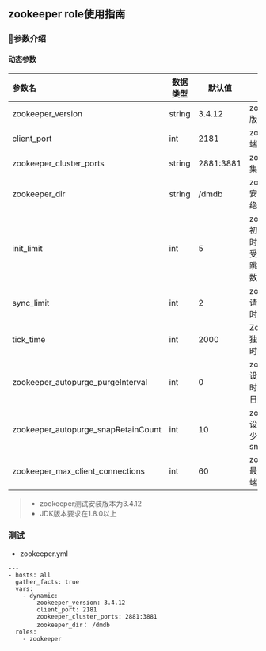 ## zookeeper role使用指南
### 参数介绍

#### 动态参数

|参数名|数据类型|默认值|介绍|
|:---|---|---|---|
|zookeeper_version|string|3.4.12|zookeeper版本号|
|client_port|int|2181|zookeeper端口号|
|zookeeper_cluster_ports|string|2881:3881|zookeeper集群端口|
|zookeeper_dir|string|/dmdb|zookeeper安装目录的绝对路径|
|init_limit|int|5|zookeeper初始化连接时最长能忍受多少个心跳时间间隔数|
|sync_limit|int|2|zookeeper请求和应答时间长度|
|tick_time|int|2000|Zookeeper独立的工作时间单元|
|zookeeper_autopurge_purgeInterval|int|0|zookeeper设置多少小时清理一次日志|
|zookeeper_autopurge_snapRetainCount|int|10|zookeeper设置保留多少个snapshot|
|zookeeper_max_client_connections|int|60|zookeeper最大的客户端连接数|


> * zookeeper测试安装版本为3.4.12
> * JDK版本要求在1.8.0以上


### 测试

* zookeeper.yml

```
---
- hosts: all 
  gather_facts: true
  vars:
    - dynamic:
        zookeeper_version: 3.4.12
        client_port: 2181
        zookeeper_cluster_ports: 2881:3881
        zookeeper_dir： /dmdb
  roles:
    - zookeeper
```
